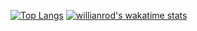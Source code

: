 [![Top Langs](https://github-readme-stats.vercel.app/api/top-langs/?username=1dxrpz&layout=compact)](https://github.com/1dxrpz/github-readme-stats)
[![willianrod's wakatime stats](https://github-readme-stats.vercel.app/api/wakatime?username=1dxrpz)](https://github.com/1dxrpz/github-readme-stats)
